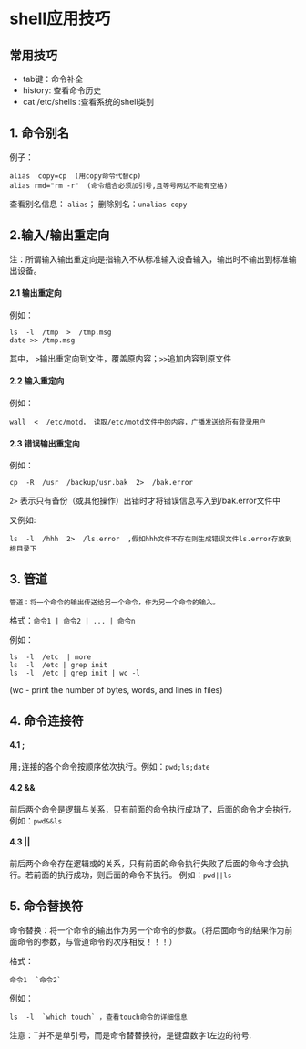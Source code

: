 # shell应用技巧

## 常用技巧

- tab键：命令补全
- history: 查看命令历史
- cat  /etc/shells :查看系统的shell类别

## 1. 命令别名

例子：

    alias  copy=cp  (用copy命令代替cp)
    alias rmd="rm -r"  (命令组合必须加引号,且等号两边不能有空格)

查看别名信息： `alias`； 删除别名：`unalias copy`

##  2.输入/输出重定向

注：所谓输入输出重定向是指输入不从标准输入设备输入，输出时不输出到标准输出设备。

#### 2.1 输出重定向

例如： 

    ls  -l  /tmp  >  /tmp.msg
    date >> /tmp.msg
    
其中， `>`输出重定向到文件，覆盖原内容；`>>`追加内容到原文件

#### 2.2 输入重定向

例如：

    wall  <  /etc/motd， 读取/etc/motd文件中的内容，广播发送给所有登录用户
    
#### 2.3 错误输出重定向

例如： 

    cp  -R  /usr  /backup/usr.bak  2>  /bak.error  
     
`2>` 表示只有备份（或其他操作）出错时才将错误信息写入到/bak.error文件中

又例如: 

    ls  -l  /hhh  2>  /ls.error  ,假如hhh文件不存在则生成错误文件ls.error存放到根目录下

## 3. 管道

    管道：将一个命令的输出传送给另一个命令，作为另一个命令的输入。

格式：`命令1 | 命令2 | ... | 命令n`

例如：
 
    ls  -l  /etc  | more
    ls  -l  /etc | grep init
    ls  -l  /etc | grep init | wc -l  
(wc  - print the number of bytes, words, and lines in files)


## 4. 命令连接符

#### 4.1 ;

用`;`连接的各个命令按顺序依次执行。例如：`pwd;ls;date`
    
#### 4.2 &&  

前后两个命令是逻辑与关系，只有前面的命令执行成功了，后面的命令才会执行。例如：`pwd&&ls`

#### 4.3 ||  
前后两个命令存在逻辑或的关系，只有前面的命令执行失败了后面的命令才会执行。若前面的执行成功，则后面的命令不执行。
例如：`pwd||ls`

##  5. 命令替换符
命令替换：将一个命令的输出作为另一个命令的参数。（将后面命令的结果作为前面命令的参数，与管道命令的次序相反！！！）

格式： 

    命令1  `命令2`

例如：

    ls  -l  `which touch` ，查看touch命令的详细信息

注意：``并不是单引号，而是命令替替换符，是键盘数字1左边的符号.
